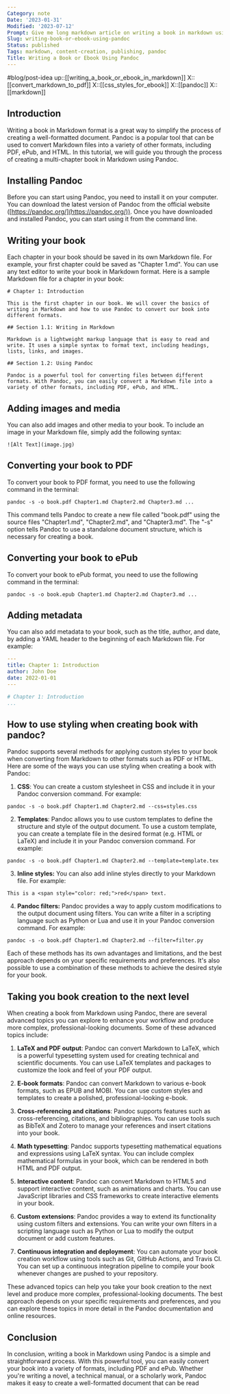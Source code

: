 ```yaml
---
Category: note
Date: '2023-01-31'
Modified: '2023-07-12'
Prompt: Give me long markdown article on writing a book in markdown using pandoc. The book consits of multiple chapters - each in separate file. The article is tutorial style with proper introduction and detailed guidance. Can be based on creation of exemplary book with some minimal, multi-chapter content.
Slug: writing-book-or-ebook-using-pandoc
Status: published
Tags: markdown, content-creation, publishing, pandoc
Title: Writing a Book or Ebook Using Pandoc
---
```


#blog/post-idea 
up::[[writing_a_book_or_ebook_in_markdown]]
X::[[convert_markdown_to_pdf]]
X::[[css_styles_for_ebook]]
X::[[pandoc]]
X::[[markdown]]

## Introduction

Writing a book in Markdown format is a great way to simplify the process of creating a well-formatted document. Pandoc is a popular tool that can be used to convert Markdown files into a variety of other formats, including PDF, ePub, and HTML. In this tutorial, we will guide you through the process of creating a multi-chapter book in Markdown using Pandoc.

## Installing Pandoc

Before you can start using Pandoc, you need to install it on your computer. You can download the latest version of Pandoc from the official website ([https://pandoc.org/](https://pandoc.org/)). Once you have downloaded and installed Pandoc, you can start using it from the command line.

## Writing your book

Each chapter in your book should be saved in its own Markdown file. For example, your first chapter could be saved as "Chapter 1.md". You can use any text editor to write your book in Markdown format. Here is a sample Markdown file for a chapter in your book:

```
# Chapter 1: Introduction

This is the first chapter in our book. We will cover the basics of writing in Markdown and how to use Pandoc to convert our book into different formats.

## Section 1.1: Writing in Markdown

Markdown is a lightweight markup language that is easy to read and write. It uses a simple syntax to format text, including headings, lists, links, and images.

## Section 1.2: Using Pandoc

Pandoc is a powerful tool for converting files between different formats. With Pandoc, you can easily convert a Markdown file into a variety of other formats, including PDF, ePub, and HTML.

```

## Adding images and media

You can also add images and other media to your book. To include an image in your Markdown file, simply add the following syntax:


`![Alt Text](image.jpg)`

## Converting your book to PDF

To convert your book to PDF format, you need to use the following command in the terminal:


`pandoc -s -o book.pdf Chapter1.md Chapter2.md Chapter3.md ...`

This command tells Pandoc to create a new file called "book.pdf" using the source files "Chapter1.md", "Chapter2.md", and "Chapter3.md". The "-s" option tells Pandoc to use a standalone document structure, which is necessary for creating a book.

## Converting your book to ePub

To convert your book to ePub format, you need to use the following command in the terminal:


`pandoc -s -o book.epub Chapter1.md Chapter2.md Chapter3.md ...`

## Adding metadata

You can also add metadata to your book, such as the title, author, and date, by adding a YAML header to the beginning of each Markdown file. For example:

```yaml
---
title: Chapter 1: Introduction
author: John Doe
date: 2022-01-01
---

# Chapter 1: Introduction
...

```

## How to use styling when creating book with pandoc?
Pandoc supports several methods for applying custom styles to your book when converting from Markdown to other formats such as PDF or HTML. Here are some of the ways you can use styling when creating a book with Pandoc:

1.  **CSS**: You can create a custom stylesheet in CSS and include it in your Pandoc conversion command. For example:

`pandoc -s -o book.pdf Chapter1.md Chapter2.md --css=styles.css`

2.  **Templates**: Pandoc allows you to use custom templates to define the structure and style of the output document. To use a custom template, you can create a template file in the desired format (e.g. HTML or LaTeX) and include it in your Pandoc conversion command. For example:

`pandoc -s -o book.pdf Chapter1.md Chapter2.md --template=template.tex`

3.  **Inline styles:** You can also add inline styles directly to your Markdown file. For example:

`This is a <span style="color: red;">red</span> text.`

4.  **Pandoc filters:** Pandoc provides a way to apply custom modifications to the output document using filters. You can write a filter in a scripting language such as Python or Lua and use it in your Pandoc conversion command. For example:

`pandoc -s -o book.pdf Chapter1.md Chapter2.md --filter=filter.py`

Each of these methods has its own advantages and limitations, and the best approach depends on your specific requirements and preferences. It's also possible to use a combination of these methods to achieve the desired style for your book.

## Taking you book creation to the next level
When creating a book from Markdown using Pandoc, there are several advanced topics you can explore to enhance your workflow and produce more complex, professional-looking documents. Some of these advanced topics include:

1.  **LaTeX and PDF output**: Pandoc can convert Markdown to LaTeX, which is a powerful typesetting system used for creating technical and scientific documents. You can use LaTeX templates and packages to customize the look and feel of your PDF output.
    
2.  **E-book formats**: Pandoc can convert Markdown to various e-book formats, such as EPUB and MOBI. You can use custom styles and templates to create a polished, professional-looking e-book.
    
3.  **Cross-referencing and citations**: Pandoc supports features such as cross-referencing, citations, and bibliographies. You can use tools such as BibTeX and Zotero to manage your references and insert citations into your book.
    
4.  **Math typesetting**: Pandoc supports typesetting mathematical equations and expressions using LaTeX syntax. You can include complex mathematical formulas in your book, which can be rendered in both HTML and PDF output.
    
5.  **Interactive content**: Pandoc can convert Markdown to HTML5 and support interactive content, such as animations and charts. You can use JavaScript libraries and CSS frameworks to create interactive elements in your book.
    
6.  **Custom extensions**: Pandoc provides a way to extend its functionality using custom filters and extensions. You can write your own filters in a scripting language such as Python or Lua to modify the output document or add custom features.
    
7.  **Continuous integration and deployment**: You can automate your book creation workflow using tools such as Git, GitHub Actions, and Travis CI. You can set up a continuous integration pipeline to compile your book whenever changes are pushed to your repository.
    

These advanced topics can help you take your book creation to the next level and produce more complex, professional-looking documents. The best approach depends on your specific requirements and preferences, and you can explore these topics in more detail in the Pandoc documentation and online resources.

## Conclusion

In conclusion, writing a book in Markdown using Pandoc is a simple and straightforward process. With this powerful tool, you can easily convert your book into a variety of formats, including PDF and ePub. Whether you're writing a novel, a technical manual, or a scholarly work, Pandoc makes it easy to create a well-formatted document that can be read